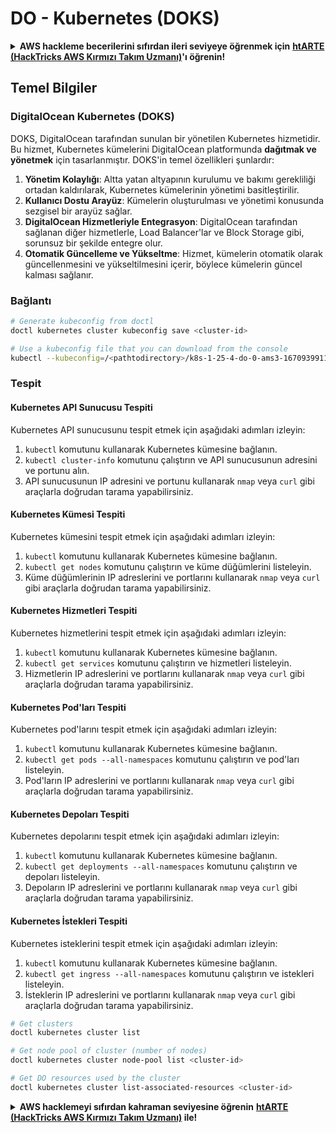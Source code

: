 # DO - Kubernetes (DOKS)

<details>

<summary><strong>AWS hackleme becerilerini sıfırdan ileri seviyeye öğrenmek için</strong> <a href="https://training.hacktricks.xyz/courses/arte"><strong>htARTE (HackTricks AWS Kırmızı Takım Uzmanı)</strong></a><strong>'ı öğrenin!</strong></summary>

HackTricks'i desteklemenin diğer yolları:

* **Şirketinizi HackTricks'te reklamınızı görmek veya HackTricks'i PDF olarak indirmek** için [**ABONELİK PLANLARINI**](https://github.com/sponsors/carlospolop) kontrol edin!
* [**Resmi PEASS & HackTricks ürünlerini**](https://peass.creator-spring.com) edinin
* [**The PEASS Ailesi'ni**](https://opensea.io/collection/the-peass-family) keşfedin, özel [**NFT'lerimiz**](https://opensea.io/collection/the-peass-family) koleksiyonumuz
* 💬 [**Discord grubuna**](https://discord.gg/hRep4RUj7f) veya [**telegram grubuna**](https://t.me/peass) **katılın** veya **Twitter** 🐦 [**@hacktricks_live**](https://twitter.com/hacktricks_live)'ı **takip edin**.
* **Hacking hilelerinizi** [**HackTricks**](https://github.com/carlospolop/hacktricks) ve [**HackTricks Cloud**](https://github.com/carlospolop/hacktricks-cloud) github reposuna **PR göndererek** paylaşın.

</details>

## Temel Bilgiler

### DigitalOcean Kubernetes (DOKS)

DOKS, DigitalOcean tarafından sunulan bir yönetilen Kubernetes hizmetidir. Bu hizmet, Kubernetes kümelerini DigitalOcean platformunda **dağıtmak ve yönetmek** için tasarlanmıştır. DOKS'in temel özellikleri şunlardır:

1. **Yönetim Kolaylığı**: Altta yatan altyapının kurulumu ve bakımı gerekliliği ortadan kaldırılarak, Kubernetes kümelerinin yönetimi basitleştirilir.
2. **Kullanıcı Dostu Arayüz**: Kümelerin oluşturulması ve yönetimi konusunda sezgisel bir arayüz sağlar.
3. **DigitalOcean Hizmetleriyle Entegrasyon**: DigitalOcean tarafından sağlanan diğer hizmetlerle, Load Balancer'lar ve Block Storage gibi, sorunsuz bir şekilde entegre olur.
4. **Otomatik Güncelleme ve Yükseltme**: Hizmet, kümelerin otomatik olarak güncellenmesini ve yükseltilmesini içerir, böylece kümelerin güncel kalması sağlanır.


### Bağlantı
```bash
# Generate kubeconfig from doctl
doctl kubernetes cluster kubeconfig save <cluster-id>

# Use a kubeconfig file that you can download from the console
kubectl --kubeconfig=/<pathtodirectory>/k8s-1-25-4-do-0-ams3-1670939911166-kubeconfig.yaml get nodes
```
### Tespit

#### Kubernetes API Sunucusu Tespiti

Kubernetes API sunucusunu tespit etmek için aşağıdaki adımları izleyin:

1. `kubectl` komutunu kullanarak Kubernetes kümesine bağlanın.
2. `kubectl cluster-info` komutunu çalıştırın ve API sunucusunun adresini ve portunu alın.
3. API sunucusunun IP adresini ve portunu kullanarak `nmap` veya `curl` gibi araçlarla doğrudan tarama yapabilirsiniz.

#### Kubernetes Kümesi Tespiti

Kubernetes kümesini tespit etmek için aşağıdaki adımları izleyin:

1. `kubectl` komutunu kullanarak Kubernetes kümesine bağlanın.
2. `kubectl get nodes` komutunu çalıştırın ve küme düğümlerini listeleyin.
3. Küme düğümlerinin IP adreslerini ve portlarını kullanarak `nmap` veya `curl` gibi araçlarla doğrudan tarama yapabilirsiniz.

#### Kubernetes Hizmetleri Tespiti

Kubernetes hizmetlerini tespit etmek için aşağıdaki adımları izleyin:

1. `kubectl` komutunu kullanarak Kubernetes kümesine bağlanın.
2. `kubectl get services` komutunu çalıştırın ve hizmetleri listeleyin.
3. Hizmetlerin IP adreslerini ve portlarını kullanarak `nmap` veya `curl` gibi araçlarla doğrudan tarama yapabilirsiniz.

#### Kubernetes Pod'ları Tespiti

Kubernetes pod'larını tespit etmek için aşağıdaki adımları izleyin:

1. `kubectl` komutunu kullanarak Kubernetes kümesine bağlanın.
2. `kubectl get pods --all-namespaces` komutunu çalıştırın ve pod'ları listeleyin.
3. Pod'ların IP adreslerini ve portlarını kullanarak `nmap` veya `curl` gibi araçlarla doğrudan tarama yapabilirsiniz.

#### Kubernetes Depoları Tespiti

Kubernetes depolarını tespit etmek için aşağıdaki adımları izleyin:

1. `kubectl` komutunu kullanarak Kubernetes kümesine bağlanın.
2. `kubectl get deployments --all-namespaces` komutunu çalıştırın ve depoları listeleyin.
3. Depoların IP adreslerini ve portlarını kullanarak `nmap` veya `curl` gibi araçlarla doğrudan tarama yapabilirsiniz.

#### Kubernetes İstekleri Tespiti

Kubernetes isteklerini tespit etmek için aşağıdaki adımları izleyin:

1. `kubectl` komutunu kullanarak Kubernetes kümesine bağlanın.
2. `kubectl get ingress --all-namespaces` komutunu çalıştırın ve istekleri listeleyin.
3. İsteklerin IP adreslerini ve portlarını kullanarak `nmap` veya `curl` gibi araçlarla doğrudan tarama yapabilirsiniz.
```bash
# Get clusters
doctl kubernetes cluster list

# Get node pool of cluster (number of nodes)
doctl kubernetes cluster node-pool list <cluster-id>

# Get DO resources used by the cluster
doctl kubernetes cluster list-associated-resources <cluster-id>
```
<details>

<summary><strong>AWS hacklemeyi sıfırdan kahraman seviyesine öğrenin</strong> <a href="https://training.hacktricks.xyz/courses/arte"><strong>htARTE (HackTricks AWS Kırmızı Takım Uzmanı)</strong></a><strong> ile!</strong></summary>

HackTricks'ı desteklemenin diğer yolları:

* **Şirketinizi HackTricks'te reklamınızı görmek veya HackTricks'i PDF olarak indirmek** için [**ABONELİK PLANLARI'na**](https://github.com/sponsors/carlospolop) göz atın!
* [**Resmi PEASS & HackTricks ürünlerini**](https://peass.creator-spring.com) edinin
* [**The PEASS Ailesi'ni**](https://opensea.io/collection/the-peass-family) keşfedin, özel [**NFT'lerimiz**](https://opensea.io/collection/the-peass-family) koleksiyonumuz
* 💬 [**Discord grubuna**](https://discord.gg/hRep4RUj7f) veya [**telegram grubuna**](https://t.me/peass) **katılın** veya **Twitter** 🐦 [**@hacktricks_live**](https://twitter.com/hacktricks_live)**'ı takip edin**.
* **Hacking hilelerinizi HackTricks** ve [**HackTricks Cloud**](https://github.com/carlospolop/hacktricks-cloud) **github depolarına PR göndererek paylaşın**.

</details>
